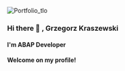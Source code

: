 
![Portfolio_tlo](https://github.com/GrzegorzKraszewski/GrzegorzKraszewski/assets/141272893/b55b88aa-1075-45cf-a956-925c0be2a7e3)



### Hi there 👋 , Grzegorz Kraszewski
#### I'm ABAP Developer 
#### Welcome on my profile!
<!--
**GrzegorzKraszewski/GrzegorzKraszewski** is a ✨ _special_ ✨ repository because its `README.md` (this file) appears on your GitHub profile.

Here are some ideas to get you started:

- 🔭 I’m currently working on ...
- 🌱 I’m currently learning ...
- 👯 I’m looking to collaborate on ...
- 🤔 I’m looking for help with ...
- 💬 Ask me about ...
- 📫 How to reach me: ...
- 😄 Pronouns: ...
- ⚡ Fun fact: ...
-->
